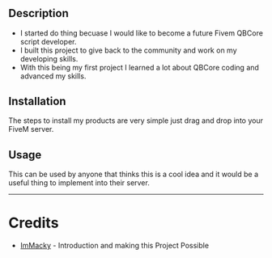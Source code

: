 # <sp-MeterRobbery>

## Description

- I started do thing becuase I would like to become a future Fivem QBCore script developer.
- I built this project to give back to the community and work on my developing skills.
- With this being my first project I learned a lot about QBCore coding and advanced my skills.

## Installation

The steps to install my products are very simple just drag and drop into your FiveM server.

## Usage

This can be used by anyone that thinks this is a cool idea and it would be a useful thing to implement into their server.

---

# Credits
* [ImMacky](https://github.com/ImMacky) - Introduction and making this Project Possible
